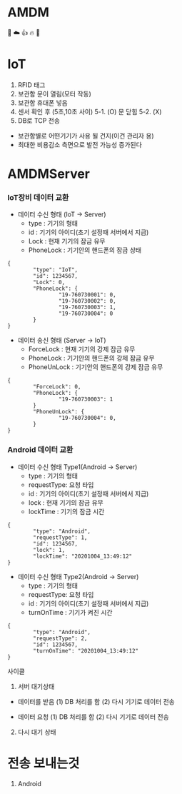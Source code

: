 # AMDM
💙 ☁️ 👍 🔥 🙌

# IoT
1. RFID 태그
2. 보관함 문이 열림(모터 작동)
3. 보관함 휴대폰 넣음
4. 센서 확인 후 (5초,10초 사이) 
5-1. (O) 문 닫힘
5-2. (X)
6. DB로 TCP 전송 

- 보관함별로 어떤기기가 사용 될 건지(이건 관리자 용)
- 최대한 비용감소 측면으로 발전 가능성 증가된다

# AMDMServer
### IoT장비 데이터 교환
* 데이터 수신 형태 (IoT -> Server) 
  * type : 기기의 형태
  * id : 기기의 아이디(초기 설정때 서버에서 지급)
  * Lock : 현재 기기의 잠금 유무
  * PhoneLock : 기기안의 핸드폰의 잠금 상태
```
{
        "type": "IoT",
        "id": 1234567,
        "Lock": 0,
        "PhoneLock": {
                "19-760730001": 0,
                "19-760730002": 0,
                "19-760730003": 1,
                "19-760730004": 0
        }
}
```
* 데이터 송신 형태 (Server -> IoT) 
  * ForceLock : 현재 기기의 강제 잠금 유무
  * PhoneLock : 기기안의 핸드폰의 강제 잠금 유무
  * PhoneUnLock : 기기안의 핸드폰의 강제 잠금 유무
```
{
        "ForceLock": 0,
        "PhoneLock": {
                "19-760730003": 1
        }
        "PhoneUnLock": {
                "19-760730004": 0,
        }
}
```
### Android 데이터 교환
* 데이터 수신 형태 Type1(Android -> Server) 
  * type : 기기의 형태
  * requestType: 요청 타입
  * id : 기기의 아이디(초기 설정때 서버에서 지급)
  * lock : 현재 기기의 잠금 유무
  * lockTime : 기기의 잠금 시간
```
{
        "type": "Android",
        "requestType": 1,
        "id": 1234567,
        "lock": 1,
        "lockTime": "20201004_13:49:12"
}
```
* 데이터 수신 형태 Type2(Android -> Server) 
  * type : 기기의 형태
  * requestType: 요청 타입
  * id : 기기의 아이디(초기 설정때 서버에서 지급)
  * turnOnTime : 기기가 켜진 시간
```
{
        "type": "Android",
        "requestType": 2,
        "id": 1234567,
        "turnOnTime": "20201004_13:49:12"
}
```
사이클
1. 서버 대기상태

- 데이터를 받음 
 (1) DB 처리를 함
 (2) 다시 기기로 데이터 전송

- 데이터 요청
 (1) DB 처리를 함
 (2) 다시 기기로 데이터 전송

2. 다시 대기 상태

# 전송 보내는것
1. Android